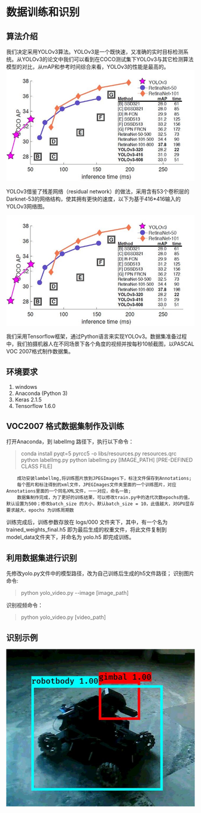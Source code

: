 # 数据训练和识别

## 算法介绍

我们决定采用YOLOv3算法。YOLOv3是一个既快速，又准确的实时目标检测系统。从YOLOv3的论文中我们可以看到在COCO测试集下YOLOv3与其它检测算法模型的对比，从mAP和参考时间综合来看，YOLOv3的性能是最高的。
![image](https://github.com/hitwh613/Perception-group/blob/master/%E5%93%A8%E5%B2%97%E6%95%B0%E6%8D%AE%E8%AE%AD%E7%BB%83%E5%92%8C%E8%AF%86%E5%88%AB/YOLOv3%E6%80%A7%E8%83%BD%E5%AF%B9%E6%AF%94%E5%9B%BE.jpg)

YOLOv3借鉴了残差网络（residual network）的做法，采用含有53个卷积层的Darknet-53的网络结构，使其拥有更快的速度，以下为基于416*416输入的YOLOv3网络图。

![image](https://github.com/hitwh613/Perception-group/blob/master/%E5%93%A8%E5%B2%97%E6%95%B0%E6%8D%AE%E8%AE%AD%E7%BB%83%E5%92%8C%E8%AF%86%E5%88%AB/YOLOv3%E6%80%A7%E8%83%BD%E5%AF%B9%E6%AF%94%E5%9B%BE.jpg)

我们采用Tensorflow框架，通过Python语言来实现YOLOv3。数据集准备过程中，我们拍摄机器人在不同场景下各个角度的视频并按每秒10帧截图，以PASCAL VOC 2007格式制作数据集。


## 环境要求

 1. windows
 2. Anaconda (Python 3)
 3. Keras 2.1.5
 4. Tensorflow 1.6.0






## VOC2007 格式数据集制作及训练
打开Anaconda，到 labelImg 路径下，执行以下命令：
> conda install pyqt=5
pyrcc5 -o libs/resources.py resources.qrc
python labelImg.py
python labelImg.py [IMAGE_PATH] [PRE-DEFINED CLASS FILE]

        成功安装lambellmg,将训练图片放到JPEGImages下，标注文件保存到Annotations;
        每个图片和标注得到的xml文件，JPEGImages文件夹里面的一个训练图片，对应Annotations里面的一个同名XML文件，一一对应，命名一致;
        数据集制作完成，为了更好的训练结果，可以修改train.py中的迭代次数epochs的值，默认设置为500；修改batch_size 的大小，默认batch_size = 10，此值越大，对GPU显存要求越大，epochs 为训练周期数
训练完成后，训练参数存放在 logs/000 文件夹下，其中，有一个名为 trained_weights_final.h5 即为最后生成的权重文件，将此文件复制到model_data文件夹下，并命名为 yolo.h5 即完成训练。




## 利用数据集进行识别
先修改yolo.py文件中的模型路径，改为自己训练后生成的h5文件路径；
识别图片命令:
>python yolo_video.py --image [image_path]

识别视频命令：
>python yolo_video.py [video_path]

## 识别示例


![image](https://github.com/hitwh613/Perception-group/blob/master/%E5%93%A8%E5%B2%97%E6%95%B0%E6%8D%AE%E8%AE%AD%E7%BB%83%E5%92%8C%E8%AF%86%E5%88%AB/%E8%AF%86%E5%88%AB%E7%A4%BA%E4%BE%8B.jpg)
